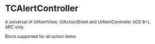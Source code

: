 # TCAlertController
A universal of  UIAlertView, UIActionSheet and UIAlertController (iOS 8+), ARC only.

Block supported for all action items 
